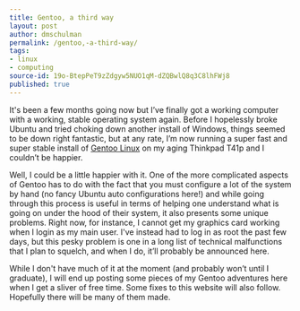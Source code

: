 ```yaml
---
title: Gentoo, a third way
layout: post
author: dmschulman
permalink: /gentoo,-a-third-way/
tags:
- linux
- computing
source-id: 19o-BtepPeT9zZdgyw5NUO1qM-dZQBwlQ8q3C8lhFWj8
published: true
---
```

It's been a few months going now but I’ve finally got a working computer with a working, stable operating system again. Before I hopelessly broke Ubuntu and tried choking down another install of Windows, things seemed to be down right fantastic, but at any rate, I’m now running a super fast and super stable install of [Gentoo Linux](https://www.gentoo.org/) on my aging Thinkpad T41p and I couldn’t be happier.

Well, I could be a little happier with it. One of the more complicated aspects of Gentoo has to do with the fact that you must configure a lot of the system by hand (no fancy Ubuntu auto configurations here!) and while going through this process is useful in terms of helping one understand what is going on under the hood of their system, it also presents some unique problems. Right now, for instance, I cannot get my graphics card working when I login as my main user. I've instead had to log in as root the past few days, but this pesky problem is one in a long list of technical malfunctions that I plan to squelch, and when I do, it’ll probably be announced here.

While I don't have much of it at the moment (and probably won’t until I graduate), I will end up posting some pieces of my Gentoo adventures here when I get a sliver of free time. Some fixes to this website will also follow. Hopefully there will be many of them made.

